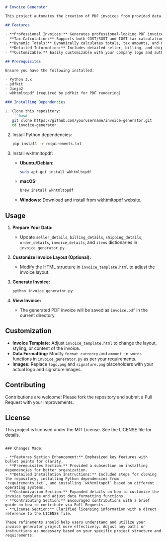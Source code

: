 

```markdown
# Invoice Generator

This project automates the creation of PDF invoices from provided data using Python, Jinja2 templating, and pdfkit.

## Features

- **Professional Invoices:** Generates professional-looking PDF invoices.
- **Tax Calculation:** Supports both CGST/SGST and IGST tax calculations based on the place of supply and delivery.
- **Dynamic Totals:** Dynamically calculates totals, tax amounts, and net amounts for each item.
- **Detailed Information:** Includes detailed seller, billing, and shipping information.
- **Customizable:** Easily customizable with your company logo and authorized signature.

## Prerequisites

Ensure you have the following installed:

- Python 3.x
- pdfkit
- Jinja2
- wkhtmltopdf (required by pdfkit for PDF rendering)

### Installing Dependencies

1. Clone this repository:
   ```bash
   git clone https://github.com/yourusername/invoice-generator.git
   cd invoice-generator
   ```

2. Install Python dependencies:
   ```bash
   pip install -r requirements.txt
   ```

3. Install wkhtmltopdf:
   - **Ubuntu/Debian:**
     ```bash
     sudo apt-get install wkhtmltopdf
     ```
   - **macOS:**
     ```bash
     brew install wkhtmltopdf
     ```
   - **Windows:** Download and install from [wkhtmltopdf website](https://wkhtmltopdf.org/downloads.html).

## Usage

1. **Prepare Your Data:**
   - Update `seller_details`, `billing_details`, `shipping_details`, `order_details`, `invoice_details`, and `items` dictionaries in `invoice_generator.py`.

2. **Customize Invoice Layout (Optional):**
   - Modify the HTML structure in `invoice_template.html` to adjust the invoice layout.

3. **Generate Invoice:**
   ```bash
   python invoice_generator.py
   ```

4. **View Invoice:**
   - The generated PDF invoice will be saved as `invoice.pdf` in the current directory.

## Customization

- **Invoice Template:** Adjust `invoice_template.html` to change the layout, styling, or content of the invoice.
- **Data Formatting:** Modify `format_currency` and `amount_in_words` functions in `invoice_generator.py` as per your requirements.
- **Images:** Replace `logo.png` and `signature.png` placeholders with your actual logo and signature images.

## Contributing

Contributions are welcome! Please fork the repository and submit a Pull Request with your improvements.

## License

This project is licensed under the MIT License. See the LICENSE file for details.
```

### Changes Made:

- **Features Section Enhancement:** Emphasized key features with bullet points for clarity.
- **Prerequisites Section:** Provided a subsection on installing dependencies for better organization.
- **Detailed Installation Instructions:** Included steps for cloning the repository, installing Python dependencies from `requirements.txt`, and installing `wkhtmltopdf` based on different operating systems.
- **Customization Section:** Expanded details on how to customize the invoice template and adjust data formatting functions.
- **Contributing Section:** Encouraged contributions with a brief guide on how to contribute via Pull Requests.
- **License Section:** Clarified licensing information with a direct reference to the LICENSE file.

These refinements should help users understand and utilize your invoice generator project more effectively. Adjust any paths or instructions as necessary based on your specific project structure and requirements.